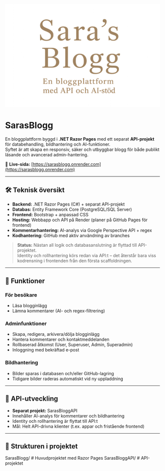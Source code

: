 <p align="center">
  <img src="assets/sarasblogg-header.png" alt="SarasBlogg" width="700">
</p>

# SarasBlogg

En bloggplattform byggd i **.NET Razor Pages** med ett separat **API-projekt** för databehandling, bildhantering och AI-funktioner.  
Syftet är att skapa en responsiv, säker och utbyggbar blogg för både publikt läsande och avancerad admin-hantering.

🔗 **Live-sida:** [https://sarasblogg.onrender.com](https://sarasblogg.onrender.com)

---

## 🛠 Teknisk översikt
- **Backend:** .NET Razor Pages (C#) + separat API-projekt  
- **Databas:** Entity Framework Core (PostgreSQL/SQL Server)  
- **Frontend:** Bootstrap + anpassad CSS  
- **Hosting:** Webbapp och API på Render (planer på GitHub Pages för frontend)  
- **Kommentarhantering:** AI-analys via Google Perspective API + regex  
- **Kodhantering:** GitHub med aktiv användning av branches  

> **Status:** Nästan all logik och databasanslutning är flyttad till API-projektet.  
> Identity och rollhantering körs redan via API:t – det återstår bara viss kodrensning i frontenden från den första scaffoldningen.

---

## 📌 Funktioner

### För besökare
- Läsa blogginlägg
- Lämna kommentarer (AI- och regex-filtrering)

### Adminfunktioner
- Skapa, redigera, arkivera/dölja blogginlägg  
- Hantera kommentarer och kontaktmeddelanden  
- Rollbaserad åtkomst (User, Superuser, Admin, Superadmin)  
- Inloggning med bekräftad e-post

### Bildhantering
- Bilder sparas i databasen och/eller GitHub-lagring  
- Tidigare bilder raderas automatiskt vid ny uppladdning

---

## 🚀 API-utveckling
- **Separat projekt:** SarasBloggAPI  
- Innehåller AI-analys för kommentarer och bildhantering  
- Identity och rollhantering är flyttat till API:t  
- Mål: Helt API-drivna klienter (t.ex. appar och fristående frontend)

---

## 📂 Strukturen i projektet
SarasBlogg/         # Huvudprojektet med Razor Pages
SarasBloggAPI/      # API-projektet
